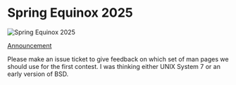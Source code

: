 # Spring Equinox 2025

![Spring Equinox 2025](https://pbs.twimg.com/media/GiK1LssWgAEyOV1?format=jpg&name=medium)

[Announcement](https://x.com/SMT_Solvers/status/1883266811057332333)

Please make an issue ticket to give feedback on which set of man pages we should use for the first contest. I was thinking either UNIX System 7 or an early version of BSD.
